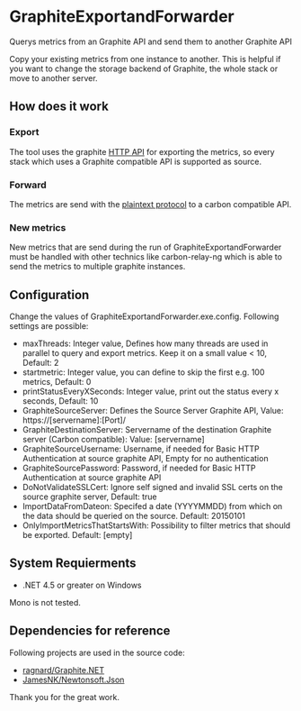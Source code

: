 # GraphiteExportandForwarder
Querys metrics from an Graphite API and send them to another Graphite API

Copy your existing metrics from one instance to another. This is helpful if you want to change the storage backend of Graphite, the whole stack or move to another server.

## How does it work
### Export
The tool uses the graphite [HTTP API](https://graphite-api.readthedocs.io/en/latest/api.html) for exporting the metrics, so every stack which uses a Graphite compatible API is supported as source. 

### Forward
The metrics are send with the [plaintext protocol](https://graphite.readthedocs.io/en/latest/feeding-carbon.html#the-plaintext-protocol) to a carbon compatible API. 

### New metrics
New metrics that are send during the run of GraphiteExportandForwarder must be handled with other technics like carbon-relay-ng which is able to send the metrics to multiple graphite instances. 


## Configuration
Change the values of GraphiteExportandForwarder.exe.config. Following settings are possible:

- maxThreads: Integer value,  Defines how many threads are used in parallel to query and export metrics. Keep it on a small value < 10, Default: 2
- startmetric: Integer value, you can define to skip the first e.g. 100 metrics, Default: 0
- printStatusEveryXSeconds: Integer value, print out the status every x seconds, Default: 10
- GraphiteSourceServer: Defines the Source Server Graphite API, Value: https://[servername]:[Port]/
- GraphiteDestinationServer: Servername of the destination Graphite server (Carbon compatible): Value: [servername]
- GraphiteSourceUsername: Username, if needed for Basic HTTP Authentication at source graphite API, Empty for no authentication
- GraphiteSourcePassword: Password, if needed for Basic HTTP Authentication at source graphite API
- DoNotValidateSSLCert: Ignore self signed and invalid SSL certs on the source graphite server, Default: true
- ImportDataFromDateon: Specifed a date (YYYYMMDD) from which on the data should be queried on the source. Default: 20150101
- OnlyImportMetricsThatStartsWith: Possibility to filter metrics that should be exported. Default: [empty]


## System Requierments
- .NET 4.5 or greater on Windows

Mono is not tested.


## Dependencies for reference
Following projects are used in the source code:

- [ragnard/Graphite.NET](https://github.com/ragnard/Graphite.NET) 
- [JamesNK/Newtonsoft.Json](https://github.com/JamesNK/Newtonsoft.Json)

Thank you for the great work.
